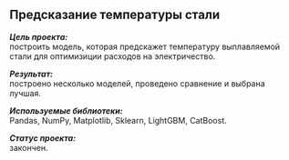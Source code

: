 ## Предсказание температуры стали
***Цель проекта:***  
построить модель, которая предскажет температуру выплавляемой стали для оптимизиции расходов на электричество.

***Результат:***  
построено несколько моделей, проведено сравнение и выбрана лучшая.

***Используемые библиотеки:***  
Pandas, NumPy, Matplotlib, Sklearn, LightGBM, CatBoost.

***Статус проекта:***  
закончен.
